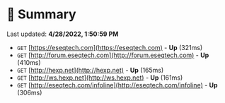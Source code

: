 # 📖 Summary
Last updated: **4/28/2022, 1:50:59 PM**

- `GET` [https://eseqtech.com](https://eseqtech.com) - **Up** (321ms)
- `GET` [http://forum.eseqtech.com](http://forum.eseqtech.com) - **Up** (410ms)
- `GET` [http://hexp.net](http://hexp.net) - **Up** (165ms)
- `GET` [http://ws.hexp.net](http://ws.hexp.net) - **Up** (161ms)
- `GET` [http://eseqtech.com/infoline](http://eseqtech.com/infoline) - **Up** (306ms)
